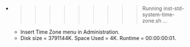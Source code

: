 * >>>>>>>>> Running inst-std-system-time-zone.sh ...
  * Insert Time Zone menu in Administration.
  * Disk size = 3791144K. Space Used = 4K. Runtime = 00:00:00:01.
